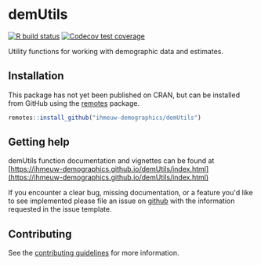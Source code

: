 # demUtils

<!-- badges: start -->
[![R build status](https://github.com/ihmeuw-demographics/demUtils/workflows/R-CMD-check/badge.svg)](https://github.com/ihmeuw-demographics/demUtils/actions)
[![Codecov test coverage](https://codecov.io/gh/ihmeuw-demographics/demUtils/branch/master/graph/badge.svg)](https://codecov.io/gh/ihmeuw-demographics/package_template?branch=master)
<!-- badges: end -->

Utility functions for working with demographic data and estimates.

## Installation

This package has not yet been published on CRAN, but can be installed from
GitHub using the [remotes](https://remotes.r-lib.org/) package.

```r
remotes::install_github("ihmeuw-demographics/demUtils")
```

## Getting help

demUtils function documentation and vignettes can be found at [https://ihmeuw-demographics.github.io/demUtils/index.html](https://ihmeuw-demographics.github.io/demUtils/index.html)

If you encounter a clear bug, missing documentation, or a feature you'd like to see implemented please file an issue on [github](https://github.com/ihmeuw-demographics/demUtils/issues) with the information requested in the issue template.

## Contributing

See the [contributing guidelines](https://github.com/ihmeuw-demographics/.github/blob/master/contributing.md) for more information.
